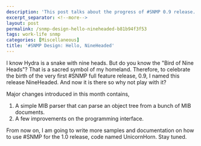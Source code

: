 ```yaml
---
description: 'This post talks about the progress of #SNMP 0.9 release.'
excerpt_separator: <!--more-->
layout: post
permalink: /snmp-design-hello-nineheaded-b81b94f3f53
tags: work-life snmp
categories: [Miscellaneous]
title: '#SNMP Design: Hello, NineHeaded'
---
```

I know Hydra is a snake with nine heads. But do you know the "Bird of Nine Heads"? That is a sacred symbol of my homeland. Therefore, to celebrate the birth of the very first #SNMP full feature release, 0.9, I named this release NineHeaded. And now it is there so why not play with it?

Major changes introduced in this month contains,

1. A simple MIB parser that can parse an object tree from a bunch of MIB documents.
1. A few improvements on the programming interface.

From now on, I am going to write more samples and documentation on how to use #SNMP for the 1.0 release, code named UnicornHorn. Stay tuned.
<!--more-->